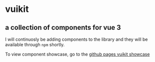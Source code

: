 # vuikit

## a collection of components for vue 3


I will continuosly be adding components to the library and they will be available through `npm` shortly.

To view component showcase, go to the [github pages vuikit showcase](https://athnxyz.github.io/vuikit/)